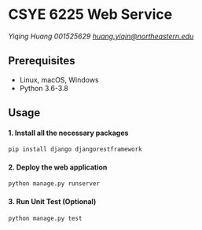 # CSYE 6225 Web Service

*Yiqing Huang 001525629 huang.yiqin@northeastern.edu*



## Prerequisites

- Linux, macOS, Windows
- Python 3.6-3.8



## Usage

#### 1. Install all the necessary packages

```bash
pip install django djangorestframework
```

#### 2. Deploy the web application

```bash
python manage.py runserver
```

#### 3. Run Unit Test (Optional)

```bash
python manage.py test
```

